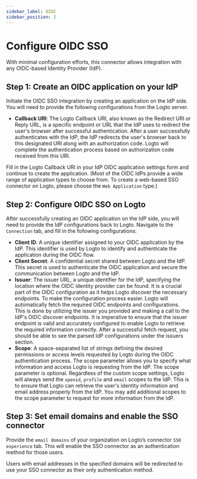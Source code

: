 ```yaml
---
sidebar_label: OIDC
sidebar_position: 2
---
```


# Configure OIDC SSO

With minimal configuration efforts, this connector allows integration with any OIDC-based Identity Provider (IdP).

## Step 1: Create an OIDC application on your IdP

Initiate the OIDC SSO integration by creating an application on the IdP side. You will need to provide the following configurations from the Logto server.

- **Callback URI**: The Logto Callback URI, also known as the Redirect URI or Reply URL, is a specific endpoint or URL that the IdP uses to redirect the user's browser after successful authentication. After a user successfully authenticates with the IdP, the IdP redirects the user's browser back to this designated URI along with an authorization code. Logto will complete the authentication process based on authorization code received from this URI.

Fill in the Logto Callback URI in your IdP OIDC application settings form and continue to create the application. (Most of the OIDC IdPs provide a wide range of application types to choose from. To create a web-based SSO connector on Logto, please choose the `Web Application` type.)

## Step 2: Configure OIDC SSO on Logto

After successfully creating an OIDC application on the IdP side, you will need to provide the IdP configurations back to Logto. Navigate to the `Connection` tab, and fill in the following configurations:

- **Client ID**: A unique identifier assigned to your OIDC application by the IdP. This identifier is used by Logto to identify and authenticate the application during the OIDC flow.
- **Client Secret**: A confidential secret shared between Logto and the IdP. This secret is used to authenticate the OIDC application and secure the communication between Logto and the IdP.
- **Issuer**: The issuer URL, a unique identifier for the IdP, specifying the location where the OIDC identity provider can be found. It is a crucial part of the OIDC configuration as it helps Logto discover the necessary endpoints.
  To make the configuration process easier. Logto will automatically fetch the required OIDC endpoints and configurations. This is done by utilizing the issuer you provided and making a call to the IdP's OIDC discover endpoints. It is imperative to ensure that the issuer endpoint is valid and accurately configured to enable Logto to retrieve the required information correctly.
  After a successful fetch request, you should be able to see the parsed IdP configurations under the issuers section.
- **Scope**: A space-separated list of strings defining the desired permissions or access levels requested by Logto during the OIDC authentication process. The scope parameter allows you to specify what information and access Logto is requesting from the IdP.
  The scope parameter is optional. Regardless of the custom scope settings, Logto will always send the `openid`, `profile` and `email` scopes to the IdP.
  This is to ensure that Logto can retrieve the user's identity information and email address properly from the IdP. You may add additional scopes to the scope parameter to request for more information from the IdP.

## Step 3: Set email domains and enable the SSO connector

Provide the `email domains` of your organization on Logto’s connector `SSO experience` tab. This will enable the SSO connector as an authentication method for those users.

Users with email addresses in the specified domains will be redirected to use your SSO connector as their only authentication method.

